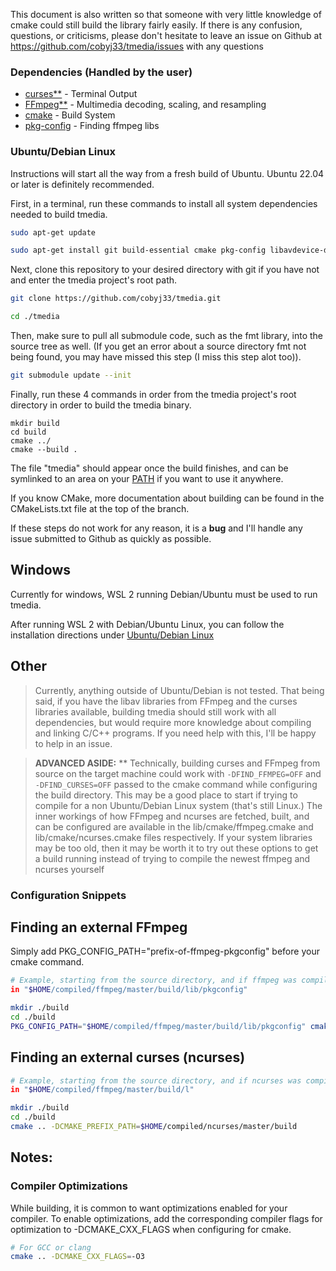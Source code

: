 This document is also written so that someone with very little knowledge of
cmake could still build the library fairly easily. If there is any confusion,
questions, or criticisms, please don't hesitate to leave an issue on Github at
https://github.com/cobyj33/tmedia/issues with any questions

### Dependencies (Handled by the user)

* [curses**](https://invisible-island.net/ncurses/) - Terminal Output
* [FFmpeg**](https://ffmpeg.org/) - Multimedia decoding, scaling, and resampling
* [cmake](https://cmake.org/) - Build System
* [pkg-config](https://www.freedesktop.org/wiki/Software/pkg-config/) - Finding ffmpeg libs

### Ubuntu/Debian Linux

Instructions will start all the way from a fresh build of Ubuntu. Ubuntu 22.04
or later is definitely recommended.

First, in a terminal, run these commands to install all system dependencies
needed to build tmedia.

```bash
sudo apt-get update
```

```bash
sudo apt-get install git build-essential cmake pkg-config libavdevice-dev libncurses-dev
```

Next, clone this repository to your desired directory with git if you
have not and enter the tmedia project's root path.

```bash
git clone https://github.com/cobyj33/tmedia.git
```

```bash
cd ./tmedia
```

Then, make sure to pull all submodule code, such as the fmt library, into
the source tree as well. (If you get an error about a source directory fmt
not being found, you may have missed this step (I miss this step alot too)).

```bash
git submodule update --init
```

Finally, run these 4 commands in order from the tmedia project's root
directory in order to build the tmedia binary.

```
mkdir build
cd build
cmake ../
cmake --build .
```

The file "tmedia" should appear once the build finishes, and can be
symlinked to an area on your
[PATH](https://www.digitalocean.com/community/tutorials/how-to-view-and-update-the-linux-path-environment-variable)
if you want to use it anywhere.

If you know CMake, more documentation about building can be found in the
CMakeLists.txt file at the top of the branch.

If these steps do not work for any reason, it is a **bug** and I'll handle
any issue submitted to Github as quickly as possible.

## Windows

Currently for windows, WSL 2 running Debian/Ubuntu must be used to run tmedia.

After running WSL 2 with Debian/Ubuntu Linux, you can follow the installation
directions under [Ubuntu/Debian Linux](#ubuntudebian-linux)

## Other

> Currently, anything outside of Ubuntu/Debian is not tested. That being said,
> if you have the libav libraries from FFmpeg and the curses libraries available,
> building tmedia should still work with all dependencies, but would require
> more knowledge about compiling and linking C/C++ programs.
> If you need help with this, I'll be happy to help in an issue.

> **ADVANCED ASIDE:**
> ** Technically, building curses and FFmpeg from source on the target machine
> could work with  ```-DFIND_FFMPEG=OFF``` and ```-DFIND_CURSES=OFF``` passed
> to the cmake command while configuring the build directory. This may be a
> good place to start if trying to compile for a non Ubuntu/Debian Linux system
> (that's still Linux.) The inner workings of how FFmpeg and ncurses are
> fetched, built, and can be configured are available in the
> lib/cmake/ffmpeg.cmake and lib/cmake/ncurses.cmake files respectively.
> If your system libraries may be too old, then it may be worth it to
> try out these options to get a build running instead of trying to compile
> the newest ffmpeg and ncurses yourself

### Configuration Snippets

## Finding an external FFmpeg

Simply add PKG_CONFIG_PATH="prefix-of-ffmpeg-pkgconfig" before your cmake
command.

```bash
# Example, starting from the source directory, and if ffmpeg was compiled
in "$HOME/compiled/ffmpeg/master/build/lib/pkgconfig"

mkdir ./build
cd ./build
PKG_CONFIG_PATH="$HOME/compiled/ffmpeg/master/build/lib/pkgconfig" cmake ..
```

## Finding an external curses (ncurses)

```bash
# Example, starting from the source directory, and if ncurses was compiled
in "$HOME/compiled/ffmpeg/master/build/l"

mkdir ./build
cd ./build
cmake .. -DCMAKE_PREFIX_PATH=$HOME/compiled/ncurses/master/build
```

## Notes:

### Compiler Optimizations

While building, it is common to want optimizations enabled for your compiler.
To enable optimizations, add the corresponding compiler flags for optimization
to -DCMAKE_CXX_FLAGS when configuring for cmake.

```bash
# For GCC or clang
cmake .. -DCMAKE_CXX_FLAGS=-O3
```
